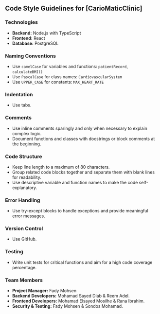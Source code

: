 ## Code Style Guidelines for [CarioMaticClinic]

### Technologies
- **Backend:** Node.js with TypeScript
- **Frontend:** React
- **Database:** PostgreSQL

### Naming Conventions
- Use `camelCase` for variables and functions: `patientRecord`, `calculateBMI()`
- Use `PascalCase` for class names: `CardiovascularSystem`
- Use `UPPER_CASE` for constants: `MAX_HEART_RATE`

### Indentation
- Use tabs.

### Comments
- Use inline comments sparingly and only when necessary to explain complex logic.
- Document functions and classes with docstrings or block comments at the beginning.

### Code Structure
- Keep line length to a maximum of 80 characters.
- Group related code blocks together and separate them with blank lines for readability.
- Use descriptive variable and function names to make the code self-explanatory.

### Error Handling
- Use try-except blocks to handle exceptions and provide meaningful error messages.

### Version Control
- Use GitHub.

### Testing
- Write unit tests for critical functions and aim for a high code coverage percentage.

### Team Members
- **Project Manager:** Fady Mohsen
- **Backend Developers:** Mohamad Sayed Diab & Reem Adel.
- **Frontend Developers:** Mohamad Elsayed Mosilhe & Rana Ibrahim.
- **Security & Testing:** Fady Mohsen & Sondos Mohamad.
